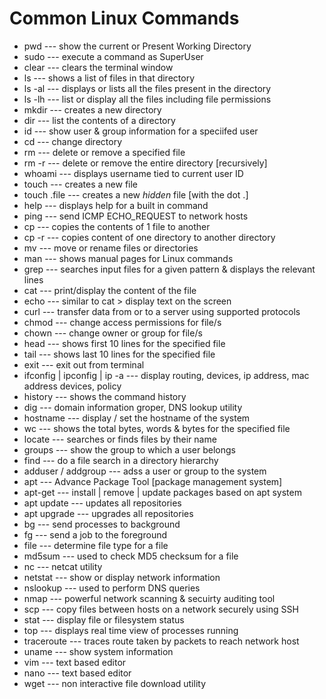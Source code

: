 # Common Linux Commands


* pwd --- show the current or Present Working Directory
* sudo --- execute a command as SuperUser
* clear --- clears the terminal window
* ls --- shows a list of files in that directory
* ls -al --- displays or lists all the files present in the directory
* ls -lh --- list or display all the files including file permissions
* mkdir --- creates a new directory 
* dir --- list the contents of a directory
* id --- show user & group information for a speciifed user
* cd --- change directory
* rm --- delete or remove a specified file
* rm -r --- delete or remove the entire directory [recursively]
* whoami --- displays username tied to current user ID
* touch --- creates a new file
* touch .file --- creates a new *hidden* file [with the dot .]
* help --- displays help for a built in command
* ping --- send ICMP ECHO_REQUEST to network hosts
* cp --- copies the contents of 1 file to another 
* cp -r --- copies content of one directory to another directory 
* mv --- move or rename files or directories 
* man --- shows manual pages for Linux commands
* grep --- searches input files for a given pattern & displays the relevant lines
* cat --- print/display the content of the file
* echo --- similar to cat > display text on the screen
* curl --- transfer data from or to a server using supported protocols
* chmod --- change access permissions for file/s
* chown --- change owner or group for file/s
* head --- shows first 10 lines for the specified file
* tail --- shows last 10 lines for the specified file
* exit --- exit out from terminal
* ifconfig | ipconfig | ip -a --- display routing, devices, ip address, mac address devices, policy
* history --- shows the command history
* dig --- domain information groper, DNS lookup utility
* hostname --- display / set the hostname of the system
* wc --- shows the total bytes, words & bytes for the specified file
* locate --- searches or finds files by their name
* groups --- show the group to which a user belongs
* find --- do a file search in a directory hierarchy
* adduser / addgroup --- adss a user or group to the system
* apt --- Advance Package Tool [package management system]
* apt-get --- install | remove | update packages based on apt system
* apt update --- updates all repositories
* apt upgrade --- upgrades all repositories
* bg --- send processes to background
* fg --- send a job to the foreground
* file --- determine file type for a file
* md5sum --- used to check MD5 checksum for a file
* nc --- netcat utility
* netstat --- show or display network information
* nslookup --- used to perform DNS queries
* nmap --- powerful network scanning & secuirty auditing tool
* scp --- copy files between hosts on a network securely using SSH
* stat --- display file or filesystem status
* top --- displays real time view of processes running
* traceroute --- traces route taken by packets to reach network host
* uname --- show system information
* vim --- text based editor
* nano --- text based editor
* wget --- non interactive file download utility









